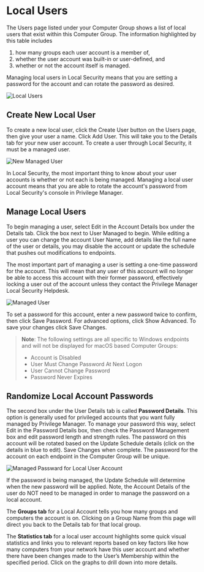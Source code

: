 [title]: # (Local Users)
[tags]: # (Local Security,Users)
[priority]: # (303)
# Local Users

The Users page listed under your Computer Group shows a list of local users that exist within this Computer Group. The information highlighted by this table includes

1. how many groups each user account is a member of,
1. whether the user account was built-in or user-defined, and
1. whether or not the account itself is managed.  

Managing local users in Local Security means that you are setting a password for the account and can rotate the password as desired.

![Local Users](images/ls-lu.png)

## Create New Local User

To create a new local user, click the Create User button on the Users page, then give your user a name. Click Add User. This will take you to the Details tab for your new user account. To create a user through Local Security, it must be a managed user.

![New Managed User](images/ls-new-lu.png)

In Local Security, the most important thing to know about your user accounts is whether or not each is being managed. Managing a local user account means that you are able to rotate the account's password from Local Security's console in Privilege Manager.

## Manage Local Users

To begin managing a user, select Edit in the Account Details box under the Details tab.
Click the box next to User Managed to begin. While editing a user you can change the account User Name, add details like the full name of the user or details, you may disable the account or update the schedule that pushes out modifications to endpoints.

The most important part of managing a user is setting a one-time password for the account. This will mean that any user of this account will no longer be able to access this account with their former password, effectively locking a user out of the account unless they contact the Privilege Manager Local Security Helpdesk.

![Managed User](images/ls-manage-lu.png)

To set a password for this account, enter a new password twice to confirm, then click Save Password. For advanced options, click Show Advanced. To save your changes click Save Changes.

>**Note**:
>The following settings are all specific to Windows endpoints and will not be displayed for macOS based Computer Groups:
>
>* Account is Disabled
>* User Must Change Password At Next Logon
>* User Cannot Change Password
>* Password Never Expires

## Randomize Local Account Passwords

The second box under the User Details tab is called __Password Details__. This option is generally used for privileged accounts that you want fully managed by Privilege Manager. To manage your password this way, select Edit in the Password Details box, then check the Password Management box and edit password length and strength rules. The password on this account will be rotated based on the Update Schedule details (click on the details in blue to edit). Save Changes when complete. The password for the account on each endpoint in the Computer Group will be unique.

![Managed Passward for Local User Account](images/ls-manage-pw-lu.png)

If the password is being managed, the Update Schedule will determine when the new password will be applied. Note, the Account Details of the user do NOT need to be managed in order to manage the password on a local account.

The __Groups tab__ for a Local Account tells you how many groups and computers the account is on. Clicking on a Group Name from this page will direct you back to the Details tab for that local group.

The __Statistics tab__ for a local user account highlights some quick visual statistics and links you to relevant reports based on key factors like how many computers from your network have this user account and whether there have been changes made to the User’s Membership within the specified period. Click on the graphs to drill down into more details.
